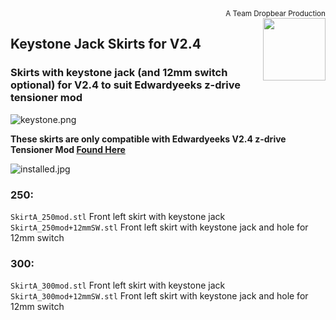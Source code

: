 <div style="text-align: right"><sub>A Team Dropbear Production</sub></div>
<img align="right" width="100" height="100" src="images/db.png">

## Keystone Jack Skirts for V2.4
### Skirts with keystone jack (and 12mm switch optional) for V2.4 to suit Edwardyeeks z-drive tensioner mod
![keystone.png](images/keystone.png)

**These skirts are only compatible with Edwardyeeks V2.4 z-drive Tensioner Mod [Found Here](https://github.com/VoronDesign/VoronUsers/tree/master/printer_mods/edwardyeeks/V2.4_z_drive_motor_tensioner_mod)**


![installed.jpg](images/installed.jpg)


### **250:**

``SkirtA_250mod.stl`` Front left skirt with keystone jack  
``SkirtA_250mod+12mmSW.stl`` Front left skirt with keystone jack and hole for 12mm switch

### **300:**

``SkirtA_300mod.stl`` Front left skirt with keystone jack  
``SkirtA_300mod+12mmSW.stl`` Front left skirt with keystone jack and hole for 12mm switch